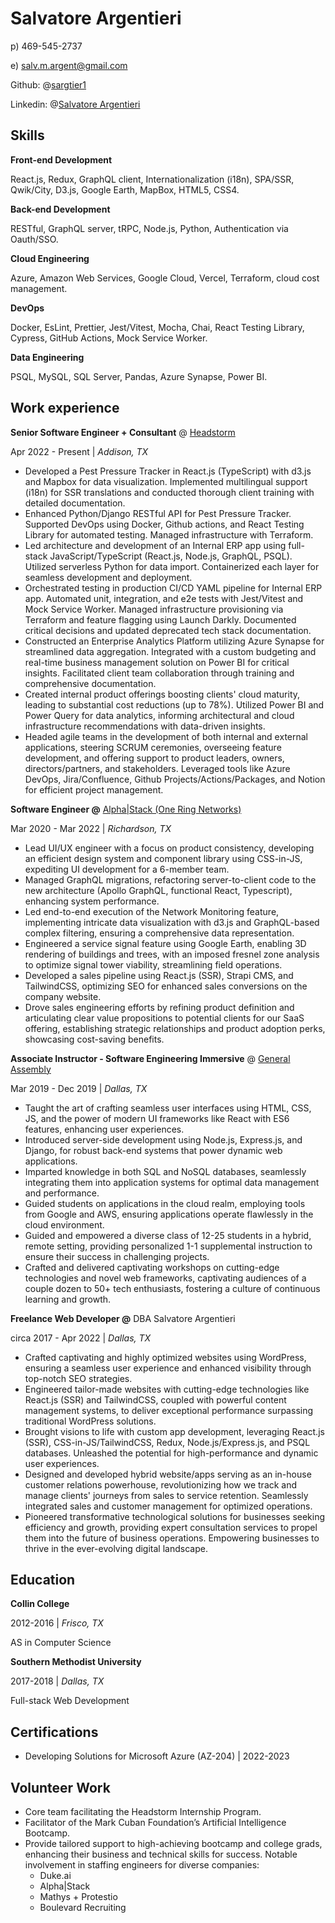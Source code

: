 # Salvatore Argentieri

p) 469-545-2737

e) salv.m.argent@gmail.com

Github: @[sargtier1](https://github.com/sargtier1) 

Linkedin: @[Salvatore Argentieri](https://www.linkedin.com/in/salvatore-argentieri-39a363146/)

## Skills

**Front-end Development**

React.js, Redux, GraphQL client, Internationalization (i18n), SPA/SSR, Qwik/City,  D3.js, Google Earth, MapBox, HTML5, CSS4.

**Back-end Development**

RESTful, GraphQL server, tRPC, Node.js, Python, Authentication via Oauth/SSO.

**Cloud Engineering**

Azure, Amazon Web Services, Google Cloud, Vercel, Terraform, cloud cost management.

**DevOps**

Docker, EsLint, Prettier, Jest/Vitest, Mocha, Chai, React Testing Library, Cypress, GitHub Actions, Mock Service Worker.

**Data Engineering**

PSQL, MySQL, SQL Server, Pandas, Azure Synapse, Power BI.

## Work experience

**Senior Software Engineer + Consultant** @ [Headstorm](https://headstorm.com/)

Apr 2022 - Present | *Addison, TX*

- Developed a Pest Pressure Tracker in React.js (TypeScript) with d3.js and Mapbox for data visualization. Implemented multilingual support (i18n) for SSR translations and conducted thorough client training with detailed documentation.
- Enhanced Python/Django RESTful API for Pest Pressure Tracker. Supported DevOps using Docker, Github actions, and React Testing Library for automated testing. Managed infrastructure with Terraform.
- Led architecture and development of an Internal ERP app using full-stack JavaScript/TypeScript (React.js, Node.js, GraphQL, PSQL). Utilized serverless Python for data import. Containerized each layer for seamless development and deployment.
- Orchestrated testing in production CI/CD YAML pipeline for Internal ERP app. Automated unit, integration, and e2e tests with Jest/Vitest and Mock Service Worker. Managed infrastructure provisioning via Terraform and feature flagging using Launch Darkly. Documented critical decisions and updated deprecated tech stack documentation.
- Constructed an Enterprise Analytics Platform utilizing Azure Synapse for streamlined data aggregation. Integrated with a custom budgeting and real-time business management solution on Power BI for critical insights. Facilitated client team collaboration through training and comprehensive documentation.
- Created internal product offerings boosting clients' cloud maturity, leading to substantial cost reductions (up to 78%). Utilized Power BI and Power Query for data analytics, informing architectural and cloud infrastructure recommendations with data-driven insights.
- Headed agile teams in the development of both internal and external applications, steering SCRUM ceremonies, overseeing feature development, and offering support to product leaders, owners, directors/partners, and stakeholders. Leveraged tools like Azure DevOps, Jira/Confluence, Github Projects/Actions/Packages, and Notion for efficient project management.

**Software Engineer @** [Alpha|Stack (One Ring Networks)](https://oneringnetworks.com/)

Mar 2020 - Mar 2022 | *Richardson, TX*

- Lead UI/UX engineer with a focus on product consistency, developing an efficient design system and component library using CSS-in-JS, expediting UI development for a 6-member team.
- Managed GraphQL migrations, refactoring server-to-client code to the new architecture (Apollo GraphQL, functional React, Typescript), enhancing system performance.
- Led end-to-end execution of the Network Monitoring feature, implementing intricate data visualization with d3.js and GraphQL-based complex filtering, ensuring a comprehensive data representation.
- Engineered a service signal feature using Google Earth, enabling 3D rendering of buildings and trees, with an imposed fresnel zone analysis to optimize signal tower viability, streamlining field operations.
- Developed a sales pipeline using React.js (SSR), Strapi CMS, and TailwindCSS, optimizing SEO for enhanced sales conversions on the company website.
- Drove sales engineering efforts by refining product definition and articulating clear value propositions to potential clients for our SaaS offering, establishing strategic relationships and product adoption perks, showcasing cost-saving benefits.

**Associate Instructor - Software Engineering Immersive** @ [General Assembly](https://generalassemb.ly/)

Mar 2019 - Dec 2019 | *Dallas, TX*

- Taught the art of crafting seamless user interfaces using HTML, CSS, JS, and the power of modern UI frameworks like React with ES6 features, enhancing user experiences.
- Introduced server-side development using Node.js, Express.js, and Django, for robust back-end systems that power dynamic web applications.
- Imparted knowledge in both SQL and NoSQL databases, seamlessly integrating them into application systems for optimal data management and performance.
- Guided students on applications in the cloud realm, employing tools from Google and AWS, ensuring applications operate flawlessly in the cloud environment.
- Guided and empowered a diverse class of 12-25 students in a hybrid, remote setting, providing personalized 1-1 supplemental instruction to ensure their success in challenging projects.
- Crafted and delivered captivating workshops on cutting-edge technologies and novel web frameworks, captivating audiences of a couple dozen to 50+ tech enthusiasts, fostering a culture of continuous learning and growth.

**Freelance Web Developer @** DBA Salvatore Argentieri

circa 2017 - Apr 2022 | *Dallas, TX*

- Crafted captivating and highly optimized websites using WordPress, ensuring a seamless user experience and enhanced visibility through top-notch SEO strategies.
- Engineered tailor-made websites with cutting-edge technologies like React.js (SSR) and TailwindCSS, coupled with powerful content management systems, to deliver exceptional performance surpassing traditional WordPress solutions.
- Brought visions to life with custom app development, leveraging React.js (SSR), CSS-in-JS/TailwindCSS, Redux, Node.js/Express.js, and PSQL databases. Unleashed the potential for high-performance and dynamic user experiences.
- Designed and developed hybrid website/apps serving as an in-house customer relations powerhouse, revolutionizing how we track and manage clients' journeys from sales to service retention. Seamlessly integrated sales and customer management for optimized operations.
- Pioneered transformative technological solutions for businesses seeking efficiency and growth, providing expert consultation services to propel them into the future of business operations. Empowering businesses to thrive in the ever-evolving digital landscape.

## **Education**
**Collin College**

2012-2016 | *Frisco, TX*

AS in Computer Science

**Southern Methodist University**

2017-2018 | *Dallas, TX*

Full-stack Web Development

## **Certifications**
- Developing Solutions for Microsoft Azure (AZ-204) | 2022-2023

## Volunteer Work
- Core team facilitating the Headstorm Internship Program.
- Facilitator of the Mark Cuban Foundation’s Artificial Intelligence Bootcamp.
- Provide tailored support to high-achieving bootcamp and college grads, enhancing their business and technical skills for success. Notable involvement in staffing engineers for diverse companies:
    - Duke.ai
    - Alpha|Stack
    - Mathys + Protestio
    - Boulevard Recruiting
